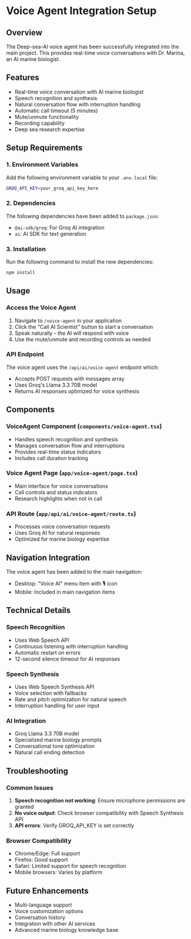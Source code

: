 # Voice Agent Integration Setup

## Overview
The Deep-sea-AI voice agent has been successfully integrated into the main project. This provides real-time voice conversations with Dr. Marina, an AI marine biologist.

## Features
- Real-time voice conversation with AI marine biologist
- Speech recognition and synthesis
- Natural conversation flow with interruption handling
- Automatic call timeout (5 minutes)
- Mute/unmute functionality
- Recording capability
- Deep sea research expertise

## Setup Requirements

### 1. Environment Variables
Add the following environment variable to your `.env.local` file:

```bash
GROQ_API_KEY=your_groq_api_key_here
```

### 2. Dependencies
The following dependencies have been added to `package.json`:
- `@ai-sdk/groq`: For Groq AI integration
- `ai`: AI SDK for text generation

### 3. Installation
Run the following command to install the new dependencies:

```bash
npm install
```

## Usage

### Access the Voice Agent
1. Navigate to `/voice-agent` in your application
2. Click the "Call AI Scientist" button to start a conversation
3. Speak naturally - the AI will respond with voice
4. Use the mute/unmute and recording controls as needed

### API Endpoint
The voice agent uses the `/api/ai/voice-agent` endpoint which:
- Accepts POST requests with messages array
- Uses Groq's Llama 3.3 70B model
- Returns AI responses optimized for voice synthesis

## Components

### VoiceAgent Component (`components/voice-agent.tsx`)
- Handles speech recognition and synthesis
- Manages conversation flow and interruptions
- Provides real-time status indicators
- Includes call duration tracking

### Voice Agent Page (`app/voice-agent/page.tsx`)
- Main interface for voice conversations
- Call controls and status indicators
- Research highlights when not in call

### API Route (`app/api/ai/voice-agent/route.ts`)
- Processes voice conversation requests
- Uses Groq AI for natural responses
- Optimized for marine biology expertise

## Navigation Integration
The voice agent has been added to the main navigation:
- Desktop: "Voice AI" menu item with 🎙️ icon
- Mobile: Included in main navigation items

## Technical Details

### Speech Recognition
- Uses Web Speech API
- Continuous listening with interruption handling
- Automatic restart on errors
- 12-second silence timeout for AI responses

### Speech Synthesis
- Uses Web Speech Synthesis API
- Voice selection with fallbacks
- Rate and pitch optimization for natural speech
- Interruption handling for user input

### AI Integration
- Groq Llama 3.3 70B model
- Specialized marine biology prompts
- Conversational tone optimization
- Natural call ending detection

## Troubleshooting

### Common Issues
1. **Speech recognition not working**: Ensure microphone permissions are granted
2. **No voice output**: Check browser compatibility with Speech Synthesis API
3. **API errors**: Verify GROQ_API_KEY is set correctly

### Browser Compatibility
- Chrome/Edge: Full support
- Firefox: Good support
- Safari: Limited support for speech recognition
- Mobile browsers: Varies by platform

## Future Enhancements
- Multi-language support
- Voice customization options
- Conversation history
- Integration with other AI services
- Advanced marine biology knowledge base


